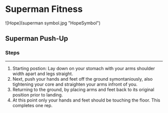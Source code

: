 # Superman Fitness
![Hope](superman symbol.jpg "HopeSymbol")
## Superman Push-Up 
### Steps 
---
1. Starting postion: Lay down on your stomach with your arms shoulder width apart and legs straight.
1. Next, push your hands and feet off the ground symontaniously, also tightening your core and straighten your arms infront of you.
1. Returning to the ground, by placing arms and feet back to its original position prior to landing. 
1. At this point only your hands and feet should be touching the floor. This completes one rep.
